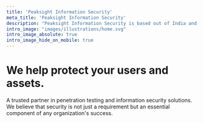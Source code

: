 ```yaml
---
title: 'Peaksight Information Security'
meta_title: 'Peaksight Information Security'
description: "Peaksight Information Security is based out of India and provides expert security services and consultation to businesses"
intro_image: "images/illustrations/home.svg"
intro_image_absolute: true
intro_image_hide_on_mobile: true
---
```


# We help protect your users and assets.

A trusted partner in penetration testing and information security solutions. We believe that security is not just a requirement but an essential component of any organization's success.